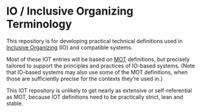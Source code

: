 # IO / Inclusive Organizing Terminology
This repository is for developing practical technical definitions used in [Inclusive Organizing](https://docs.google.com/document/d/1_KwMbdghVVv1FODuy21QsXXXHsAKTLGc0YGT64oh0mg/edit?usp=sharing) (IO) and compatible systems.  

Most of these IOT entries will be based on [MOT](https://github.com/gcassel/Modular-Organizing-Terminology) definitions, but precisely tailored to support the principles and practices of IO-based systems.  (Note that IO-based systems may also use some of the MOT definitions, when those are sufficiently precise for the contexts they're used in.)

This IOT repository is unlikely to get nearly as extensive or self-referential as MOT, because IOT definitions need to be practically strict, lean and stable.
